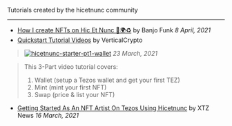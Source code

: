 Tutorials created by the hicetnunc community

***
* [How I create NFTs on Hic Et Nunc 👾🌍♻️](https://youtu.be/VOa1Ky4rcKc) by Banjo Funk _8 April, 2021_
* [Quickstart Tutorial Videos](https://twitter.com/verticalcrypto/status/1374349022245359627) by VerticalCrypto
> <a href="https://twitter.com/verticalcrypto/status/1374349022245359627?s=20"><img src="https://i.ibb.co/YcVtFjG/hicetnunc-starter-pt1-wallet.gif" alt="hicetnunc-starter-pt1-wallet" border="0"></a> _23 March, 2021_

> This 3-Part video tutorial covers:
> 1. Wallet (setup a Tezos wallet and get your first TEZ)
> 2. Mint (mint your first NFT)
> 3. Swap (price & list your NFT)
* [Getting Started As An NFT Artist On Tezos Using Hicetnunc](https://xtz.news/latest-tezos-news/getting-started-as-an-nft-artist-on-tezos-using-hicetnunc) by XTZ News _16 March, 2021_